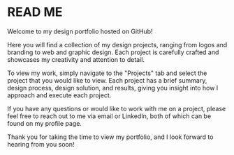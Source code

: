 # READ ME
Welcome to my design portfolio hosted on GitHub!

Here you will find a collection of my design projects, ranging from logos and branding to web and graphic design. Each project is carefully crafted and showcases my creativity and attention to detail.

To view my work, simply navigate to the "Projects" tab and select the project that you would like to view. Each project has a brief summary, design process, design solution, and results, giving you insight into how I approach and execute each project.

If you have any questions or would like to work with me on a project, please feel free to reach out to me via email or LinkedIn, both of which can be found on my profile page.

Thank you for taking the time to view my portfolio, and I look forward to hearing from you soon!

